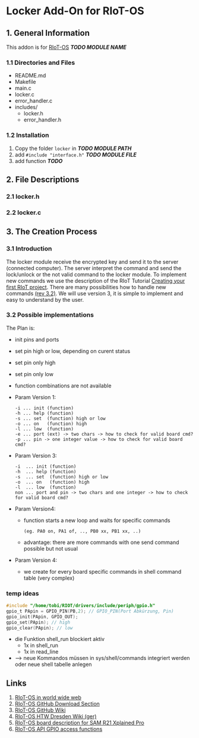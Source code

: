 # Locker Add-On for RIoT-OS

## 1. General Information

This addon is for [RIoT-OS][1] _**TODO MODULE NAME**_

### 1.1 Directories and Files

* README.md
* Makefile
* main.c
* locker.c
* error_handler.c
* includes/
  * locker.h
  * error_handler.h

### 1.2 Installation

1. Copy the folder `locker` in _**TODO MODULE PATH**_
1. add `#include "interface.h"` _**TODO MODULE FILE**_
1. add function _**TODO**_

## 2. File Descriptions

### 2.1 locker.h

### 2.2 locker.c

## 3. The Creation Process

### 3.1 Introduction

The locker module receive the encrypted key and send it to the server (connected computer). The server interpret the command and send the lock/unlock or the not valid command to the locker module.
To implement new commands we use the description of the RIoT Tutorial [Creating your first RIoT project][2]. There are many possibilities how to handle new commands [(rev 3.2)](#32-possible-implementations). We will use version 3, it is simple to implement and easy to understand by the user.


### 3.2 Possible implementations

The Plan is:

* init pins and ports
* set pin high or low, depending on curent status
* set pin only high
* set pin only low
* function combinations are not available
* Param Version 1:

      -i ... init (function)
      -h ... help (function)
      -s ... set  (function) high or low
      -o ... on   (function) high
      -l ... low  (function)
      -e ... port (ext) -> two chars -> how to check for valid board cmd?
      -p ... pin -> one integer value -> how to check for valid board cmd?

* Param Version 3:

      -i  ... init (function)
      -h  ... help (function)
      -s  ... set  (function) high or low
      -o  ... on   (function) high
      -l  ... low  (function)
      non ... port and pin -> two chars and one integer -> how to check for valid board cmd?

* Param Version4:
  * function starts a new loop and waits for specific commands

        (eg. PA0 on, PA1 of, .., PB0 xx, PB1 xx, ..)

  * advantage: there are more commands with one send command possible but not usual
* Param Version 4:
  * we create for every board specific commands in shell command table (very complex)

### temp ideas

```c
#include "/home/tobi/RIOT/drivers/include/periph/gpio.h"
gpio_t PApin = GPIO_PIN(PB,2); // GPIO_PIN(Port Abkürzung, Pin)
gpio_init(PApin, GPIO_OUT);
gpio_set(PApin); // high
gpio_clear(PApin); // low
```

* die Funktion shell_run blockiert aktiv
  * 1x in shell_run
  * 1x in read_line
* --> neue Kommandos müssen in sys/shell/commands integriert werden oder neue shell tabelle anlegen

## Links

1. [RIoT-OS in world wide web](https://riot-os.org/ "RIoT Homepage")
1. [RIoT-OS GitHub Download Section](https://github.com/RIOT-OS "RIoT Download")
1. [RIoT-OS GitHub Wiki](https://github.com/RIOT-OS/RIOT/wiki "RIoT official wiki")
1. [RIoT-OS HTW Dresden Wiki (ger)](https://www2.htw-dresden.de/~wiki_sn/index.php/RIOT "RIoT HTW Dresden Wiki (ger)")
1. [RIoT-OS board description for SAM R21 Xplained Pro](https://github.com/RIOT-OS/RIOT/wiki/Board:-Samr21-xpro "RIoT  board description for SAM R21 Xplained Pro")
1. [RIoT-OS API GPIO access functions](http://riot-os.org/api/group__drivers__periph__gpio.html "RIoT API GPIO access functions")

[1]: https://riot-os.org/ "RIoT Homepage"
[2]: https://github.com/RIOT-OS/RIOT/wiki/Creating-your-first-RIOT-project "RIoT Tutorial for implementation of new shell commands"
